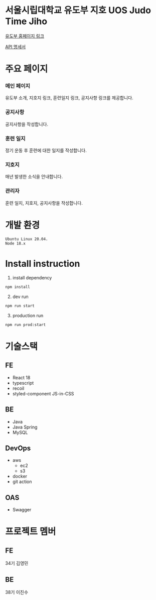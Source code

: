 # 서울시립대학교 유도부 지호 UOS Judo Time Jiho

[유도부 홈페이지 링크](https://uosjudo.com)

[API 명세서](https://uosjudo.com/api/docs)

# 주요 페이지

### 메인 페이지

유도부 소개, 지호지 링크, 훈련일지 링크, 공지사항 링크를 제공합니다.

### 공지사항

공지사항을 작성합니다.

### 훈련 일지

정기 운동 후 훈련에 대한 일지를 작성합니다.

### 지호지

매년 발생한 소식을 안내합니다.

### 관리자

훈련 일지, 지호지, 공지사항을 작성합니다.

# 개발 환경

```bash
Ubuntu Linux 20.04.
Node 18.x
```

# Install instruction

1. install dependency

```bash
npm install
```

2. dev run

```bash
npm run start
```

3. production run

```bash
npm run prod:start
```

# 기술스택

## FE

- React 18
- typescript
- recoil
- styled-component JS-in-CSS

## BE

- Java
- Java Spring
- MySQL

## DevOps

- aws
  - ec2
  - s3
- docker
- git action

## OAS

- Swagger

# 프로젝트 멤버

## FE

34기 김영민

## BE

38기 이진수
